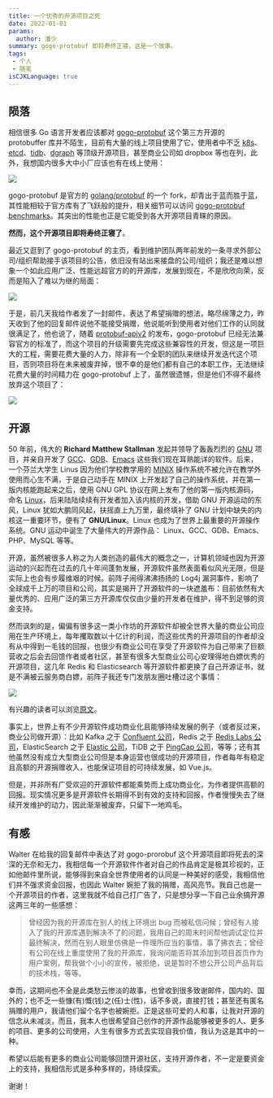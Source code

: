 ```yaml
---
title: 一个优秀的开源项目之死
date: 2022-01-01
params:
  author: 潘少
summary: gogo-protobuf 即将寿终正寝，这是一个故事。
tags:
 - 个人
 - 随笔
isCJKLanguage: true
---
```


## 陨落

相信很多 Go 语言开发者应该都对 [gogo-protobuf](https://github.com/gogo/protobuf) 这个第三方开源的 protobuffer 库并不陌生，目前有大量的线上项目使用了它，使用者中不乏 [k8s](https://github.com/kubernetes/kubernetes)、[etcd](https://github.com/etcd-io/etcd)、[tidb](https://github.com/pingcap/tidb)、[dgraph](https://github.com/dgraph-io/dgraph) 等顶级开源项目，甚至商业公司如 dropbox 等也在列，此外，我想国内很多大中小厂应该也有在线上使用：

![](https://res.strikefreedom.top/static_res/blog/figures/st1640960975.PNG)

gogo-protobuf 是官方的 [golang/protobuf](https://github.com/golang/protobuf) 的一个 fork，却青出于蓝而胜于蓝，其性能相较于官方库有了飞跃般的提升，相关细节可以访问 [gogo-protobuf benchmarks](https://github.com/gogo/protobuf/blob/master/bench.md)。其突出的性能也正是它能受到各大开源项目青睐的原因。

**然而，这个开源项目即将寿终正寝了**。

最近又逛到了 gogo-protobuf 的主页，看到维护团队两年前发的一条寻求外部公司/组织帮助接手该项目的公告，依旧没有站出来接盘的公司/组织；我还是难以想象一个如此应用广泛、性能远超官方的的开源库，发展到现在，不是欣欣向荣，反而是陷入了难以为继的局面：

![](https://res.strikefreedom.top/static_res/blog/figures/st1640960004.PNG)

于是，前几天我给作者发了一封邮件，表达了希望捐赠的想法，略尽绵薄之力，昨天收到了他的回复邮件说他不能接受捐赠，他说能听到使用者对他们工作的认同就很满足了，他也说了，随着 [protobuf-apiv2](https://blog.golang.org/protobuf-apiv2) 的发布，gogo-protobuf 已经无法兼容官方的标准了，而这个项目的升级需要先完成这些兼容性的开发，但这是一项巨大的工程，需要花费大量的人力，除非有一个全职的团队来继续开发迭代这个项目，否则项目将在未来被废弃掉，很不幸的是他们都有自己的本职工作，无法继续花费大量的时间精力在 gogo-protobuf 上了，虽然很遗憾，但是他们不得不最终放弃这个项目了：

![](https://res.strikefreedom.top/static_res/blog/figures/st1640970709.jpg)

## 开源

50 年前，伟大的 **Richard Matthew Stallman** 发起并领导了轰轰烈烈的 [GNU](https://www.gnu.org/) 项目，并亲自开发了 [GCC](https://en.wikipedia.org/wiki/GNU_Compiler_Collection)、[GDB](https://en.wikipedia.org/wiki/GNU_Debugger)、[Emacs](https://en.wikipedia.org/wiki/Emacs) 这些我们现在耳熟能详的软件。后来，一个芬兰大学生 Linus 因为他们学校教学用的 [MINIX](https://en.wikipedia.org/wiki/Minix) 操作系统不被允许在教学外使用而心生不满，于是自己动手在 MINIX 上开发起了自己的操作系统，并在第一版内核能跑起来之后，使用 GNU GPL 协议在网上发布了他的第一版内核源码，命名 [Linux](https://en.wikipedia.org/wiki/Linux)，后来陆陆续续有开发者加入该内核的开发，借助 GNU 开源运动的东风，Linux 犹如大鹏同风起，扶摇直上九万里，最终填补了 GNU 计划中缺失的内核这一重要环节，便有了 **GNU/Linux**。Linux 也成为了世界上最重要的开源操作系统。GNU 运动中诞生了大量伟大的开源作品： Linux、GCC、GDB、Emacs、PHP、MySQL 等等。

开源，虽然被很多人称之为人类创造的最伟大的概念之一，计算机领域也因为开源运动的兴起而在过去的几十年间蓬勃发展，开源软件虽然表面看似风光无限，但是实际上也会有步履维艰的时候。前阵子闹得沸沸扬扬的 Log4j 漏洞事件，影响了全球成千上万的项目和公司，其实是揭开了开源软件的一块遮羞布：目前依然有大量优秀的、应用广泛的第三方开源库仅仅由少量的开发者在维护，得不到足够的资金支持。

然而讽刺的是，偏偏有很多这一类小作坊的开源软件却被全世界大量的商业公司应用在生产环境上，每年攫取数以十亿计的利润，而这些优秀的开源项目的作者却没有从中得到一毛钱的回报，也很少有商业公司在享受了开源软件为自己带来了巨额营收之后会去回馈作者或者社区，甚至有很多大型商业公司心安理得地白嫖优秀的开源项目，这几年 Redis 和 Elasticsearch 等开源软件都更换了自己开源证书，就是不满被云服务商白嫖，前阵子我还专门发朋友圈吐槽过这个事情：

![](https://res.strikefreedom.top/static_res/blog/figures/IMG_4780.jpg)

有兴趣的读者可以浏览[原文](https://mp.weixin.qq.com/s/jv_FpFY0bnf12ZLtE1BTBA)。

事实上，世界上有不少开源软件成功商业化且能够持续发展的例子（或者反过来，商业公司做开源）：比如 Kafka 之于 [Confluent 公司](https://www.confluent.io/)，Redis 之于 [Redis Labs 公司](https://redis.com/)，ElasticSearch 之于 [Elastic 公司](https://www.elastic.co/)，TiDB 之于 [PingCap 公司](https://pingcap.com/)，等等；还有其他虽然没有成立大型商业公司但是本身运营也很成功的开源项目，作者每年有稳定且高额的开源捐赠收入，也能保证项目的可持续发展，如 Vue.js。

但是，并非所有广受欢迎的开源软件都能乘势而上成功商业化，为作者提供高额的回报。现实情况更多是开源软件长期得不到有效的支持和回报，作者慢慢失去了继续开发维护的动力，因此渐渐被废弃，只留下一地鸡毛。

## 有感

Walter 在给我的回复邮件中表达了对 gogo-prorobuf 这个开源项目即将死去的深深的无奈和无力，我相信每一个开源软件作者对自己的作品肯定是极其珍视的，正如他邮件里所说，能够得到来自全世界使用者的认同是一种美好的感受，我相信他们并不强求资金回报，也因此 Walter 婉拒了我的捐赠，高风亮节。我自己也是一个开源项目的作者，这里我就不给自己打广告了，只是想分享一下自己业余搞开源这两三年的一些感想：

> 曾经因为我的开源库在别人的线上环境出 bug 而被私信问候；曾经有人接入了我的开源库遇到解决不了的问题，我用自己的周末时间帮他调试定位并最终解决，然而在别人眼里仿佛是一件理所应当的事情，事了拂衣去；曾经有公司在线上重度使用了我的开源库，我询问能否将其添加到项目首页作为用户案例，帮我做个小小的宣传，被拒绝，说是暂时不想公开公司产品背后的技术栈，等等。

幸而，这期间也不全是此类愁云惨淡的故事，也曾收到很多致谢邮件，国内的、国外的；也不乏一些慷(有)慨(钱)之(任)士(性)，话不多说，直接打钱；甚至还有匿名捐赠的用户，我请他们留个名字也被婉拒。正是这些可爱的人和事，让我对开源的信念从未减淡，而且，我本人也很希望自己创作的开源作品能够被更多的人、更多的项目、更多的公司使用，人生有很多方式去实现自我价值，我认为这是其中的一种。

希望以后能有更多的商业公司能够回馈开源社区，支持开源作者，不一定是要资金上的支持，我相信形式是多种多样的，持续探索。

谢谢！


